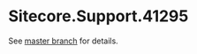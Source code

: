# Sitecore.Support.41295

See [master branch](https://github.com/sitecoresupport/Sitecore.Support.41295) for details.